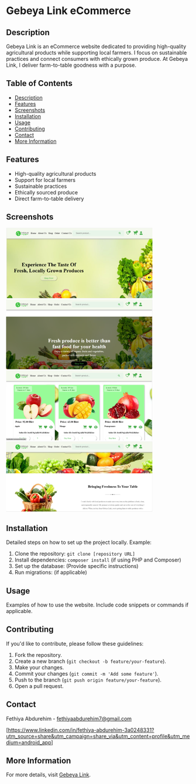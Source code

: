 # Gebeya Link eCommerce
## Description

Gebeya Link is an eCommerce website dedicated to providing high-quality agricultural products while supporting local farmers. I focus on sustainable practices and connect consumers with ethically grown produce. At Gebeya Link, I deliver farm-to-table goodness with a purpose.

## Table of Contents

- [Description](#description)
- [Features](#features)
- [Screenshots](#screenshots)
- [Installation](#installation)
- [Usage](#usage)
- [Contributing](#contributing)
- [Contact](#contact)
- [More Information](#more-information)

## Features

*   High-quality agricultural products
*   Support for local farmers
*   Sustainable practices
*   Ethically sourced produce
*   Direct farm-to-table delivery

## Screenshots

<!-- Add your screenshots here -->
<img src="sample_screenshoots/screenshoot1.png" alt="Screenshot 1" width="400">
<img src="sample_screenshoots/screenshoot2.png" alt="Screenshot 2" width="400">
<img src="sample_screenshoots/screenshoot3.png" alt="Screenshot 3" width="400">
<img src="sample_screenshoots/screenshoot4.png" alt="Screenshot 4" width="400">

## Installation

Detailed steps on how to set up the project locally.  Example:

1.  Clone the repository: `git clone [repository URL]`
2.  Install dependencies: `composer install` (if using PHP and Composer)
3.  Set up the database:  (Provide specific instructions)
4.  Run migrations: (if applicable)

## Usage

Examples of how to use the website. Include code snippets or commands if applicable.

## Contributing

If you'd like to contribute, please follow these guidelines:

1.  Fork the repository.
2.  Create a new branch (`git checkout -b feature/your-feature`).
3.  Make your changes.
4.  Commit your changes (`git commit -m 'Add some feature'`).
5.  Push to the branch (`git push origin feature/your-feature`).
6.  Open a pull request.

## Contact

Fethiya Abdurehim - fethiyaabdurehim7@gmail.com

[https://www.linkedin.com/in/fethiya-abdurehim-3a0248331?utm_source=share&utm_campaign=share_via&utm_content=profile&utm_medium=android_app]


## More Information

For more details, visit [Gebeya Link](https://gebeya-link.infinityfreeapp.com/.gebeyalink.com).